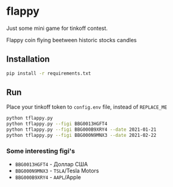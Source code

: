 # flappy

Just some mini game for tinkoff contest.

Flappy coin flying beetween historic stocks candles

## Installation

```bash
pip install -r requirements.txt
```

## Run

Place your tinkoff token to `config.env` file, instead of `REPLACE_ME`

```bash
python tflappy.py
python tflappy.py --figi BBG0013HGFT4
python tflappy.py --figi BBG000B9XRY4 --date 2021-01-21
python tflappy.py --figi BBG000N9MNX3 --date 2021-02-22
```


### Some interesting figi's
- `BBG0013HGFT4` - Доллар США
- `BBG000N9MNX3` - `TSLA`/Tesla Motors
- `BBG000B9XRY4` - `AAPL`/Apple